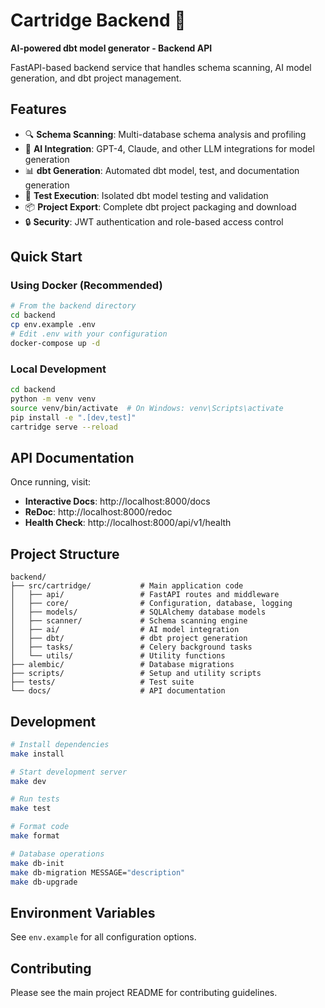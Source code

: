 # Cartridge Backend 🚀

**AI-powered dbt model generator - Backend API**

FastAPI-based backend service that handles schema scanning, AI model generation, and dbt project management.

## Features

- 🔍 **Schema Scanning**: Multi-database schema analysis and profiling
- 🤖 **AI Integration**: GPT-4, Claude, and other LLM integrations for model generation
- 📊 **dbt Generation**: Automated dbt model, test, and documentation generation
- 🧪 **Test Execution**: Isolated dbt model testing and validation
- 📦 **Project Export**: Complete dbt project packaging and download
- 🔒 **Security**: JWT authentication and role-based access control

## Quick Start

### Using Docker (Recommended)

```bash
# From the backend directory
cd backend
cp env.example .env
# Edit .env with your configuration
docker-compose up -d
```

### Local Development

```bash
cd backend
python -m venv venv
source venv/bin/activate  # On Windows: venv\Scripts\activate
pip install -e ".[dev,test]"
cartridge serve --reload
```

## API Documentation

Once running, visit:
- **Interactive Docs**: http://localhost:8000/docs
- **ReDoc**: http://localhost:8000/redoc
- **Health Check**: http://localhost:8000/api/v1/health

## Project Structure

```
backend/
├── src/cartridge/           # Main application code
│   ├── api/                 # FastAPI routes and middleware
│   ├── core/                # Configuration, database, logging
│   ├── models/              # SQLAlchemy database models
│   ├── scanner/             # Schema scanning engine
│   ├── ai/                  # AI model integration
│   ├── dbt/                 # dbt project generation
│   ├── tasks/               # Celery background tasks
│   └── utils/               # Utility functions
├── alembic/                 # Database migrations
├── scripts/                 # Setup and utility scripts
├── tests/                   # Test suite
└── docs/                    # API documentation
```

## Development

```bash
# Install dependencies
make install

# Start development server
make dev

# Run tests
make test

# Format code
make format

# Database operations
make db-init
make db-migration MESSAGE="description"
make db-upgrade
```

## Environment Variables

See `env.example` for all configuration options.

## Contributing

Please see the main project README for contributing guidelines.